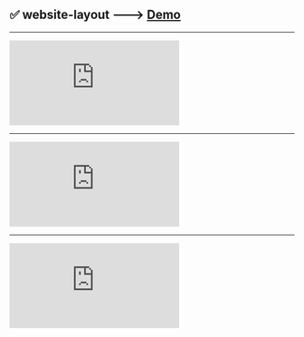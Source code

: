## :white_check_mark: website-layout ---> [Demo](https://valentronus95.github.io/website-layout/index.html)
____
![](https://fv2-2.failiem.lv/thumb_show.php?i=werneutmg&view)
____
![](https://fv2-1.failiem.lv/thumb_show.php?i=yqm8v87d9&view)
____
![](https://fv2-2.failiem.lv/thumb_show.php?i=2j5yacnz3&view)
